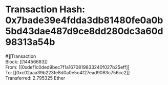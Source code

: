
Transaction Hash: 0x7bade39e4fdda3db81480fe0a0b5bd43dae487d9ce8dd280dc3a60d98313a54b
====================================================================================
  
#💸Transaction  
Block: [[14456683]]  
From: [[0xdef1c0ded9bec7f1a1670819833240f027b25eff]]  
To: [[0xc02aaa39b223fe8d0a0e5c4f27ead9083c756cc2]]  
Transferred: 2.795325 Ether